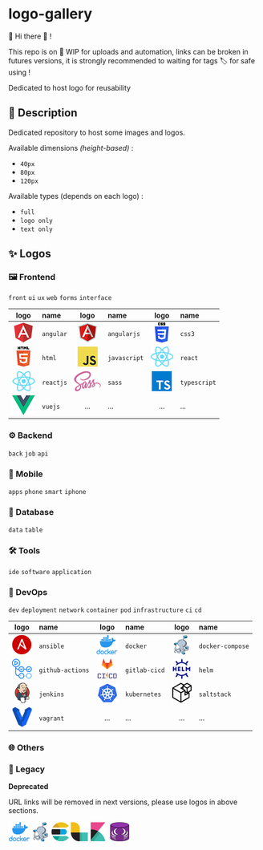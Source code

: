 # logo-gallery

:mega: Hi there :wave: ! 

This repo is on :construction: WIP for uploads and automation,
links can be broken in futures versions, it is strongly recommended to waiting for tags :label: for safe using ! 

Dedicated to host logo for reusability

## :speech_balloon: Description

Dedicated repository to host some images and logos.

Available dimensions *(height-based)* :
* `40px`
* `80px`
* `120px`

Available types (depends on each logo) :
* `full`
* `logo only`
* `text only`

## :sparkles: Logos

### :framed_picture: Frontend

`front` `ui` `ux` `web` `forms` `interface`

|logo|name|logo|name|logo|name|
|:--:|:---|:--:|:---|:--:|:---|
|![angular](img/frontend/angular/angular.png "angular")|`angular`|![angularjs](img/frontend/angularjs/angularjs.png "angularjs")|`angularjs`|![css3](img/frontend/css3/css3.png "css3")|`css3`|![css3](img/frontend/css3/css3.png "css3")|`css3`|
|![html](img/frontend/html/html.png "html")|`html`|![javascript](img/frontend/javascript/javascript.png "javascript")|`javascript`|![react](img/frontend/react/react.png "react")|`react`|![react](img/frontend/react/react.png "react")|`react`|
|![reactjs](img/frontend/reactjs/reactjs.png "reactjs")|`reactjs`|![sass](img/frontend/sass/sass.png "sass")|`sass`|![typescript](img/frontend/typescript/typescript.png "typescript")|`typescript`|![typescript](img/frontend/typescript/typescript.png "typescript")|`typescript`|
|![vuejs](img/frontend/vuejs/vuejs.png "vuejs")|`vuejs`|...|...|...|...|

### :gear: Backend

`back` `job` `api`

### :iphone: Mobile

`apps` `phone` `smart` `iphone`

### :date: Database

`data` `table`

### :hammer_and_wrench: Tools

`ide` `software` `application`

### :rocket: DevOps

`dev` `deployment` `network` `container` `pod` `infrastructure`
`ci` `cd`

|logo|name|logo|name|logo|name|
|:--:|:---|:--:|:---|:--:|:---|
|![ansible](img/devops/ansible/ansible.png "ansible")|`ansible`|![docker](img/devops/docker/docker.png "docker")|`docker`|![docker-compose](img/devops/docker-compose/docker-compose.png "docker-compose")|`docker-compose`|![docker-compose](img/devops/docker-compose/docker-compose.png "docker-compose")|`docker-compose`|
|![github-actions](img/devops/github-actions/github-actions.png "github-actions")|`github-actions`|![gitlab-cicd](img/devops/gitlab-cicd/gitlab-cicd.png "gitlab-cicd")|`gitlab-cicd`|![helm](img/devops/helm/helm.png "helm")|`helm`|![helm](img/devops/helm/helm.png "helm")|`helm`|
|![jenkins](img/devops/jenkins/jenkins.png "jenkins")|`jenkins`|![kubernetes](img/devops/kubernetes/kubernetes.png "kubernetes")|`kubernetes`|![saltstack](img/devops/saltstack/saltstack.png "saltstack")|`saltstack`|![saltstack](img/devops/saltstack/saltstack.png "saltstack")|`saltstack`|
|![vagrant](img/devops/vagrant/vagrant.png "vagrant")|`vagrant`|...|...|...|...|

### :globe_with_meridians: Others

### :stop_sign: Legacy

**Deprecated**

URL links will be removed in next versions, please use logos in above sections.

![docker](img/docker/docker.png "docker")
![docker-compose](img/docker-compose/docker-compose.png "docker-compose")
![elk](img/elk/elk.png "elk")
![schemacrawler](img/schemacrawler/schemacrawler.png "elk")
